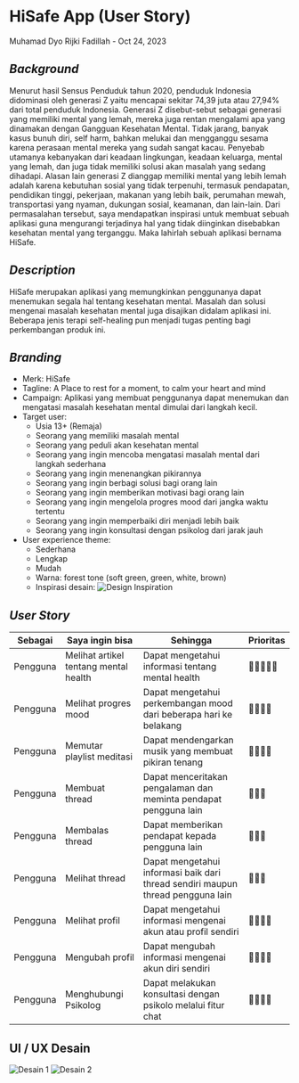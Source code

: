 # HiSafe App (User Story)
Muhamad Dyo Rijki Fadillah - Oct 24, 2023

## *Background*
Menurut hasil Sensus Penduduk tahun 2020, penduduk Indonesia didominasi oleh generasi Z yaitu mencapai sekitar 74,39 juta atau 27,94% dari total penduduk Indonesia. Generasi Z disebut-sebut sebagai generasi yang memiliki mental yang lemah, mereka juga rentan mengalami apa yang dinamakan dengan Gangguan Kesehatan Mental. Tidak jarang, banyak kasus bunuh diri, self harm, bahkan melukai dan mengganggu sesama karena perasaan mental mereka yang sudah sangat kacau. Penyebab utamanya kebanyakan dari keadaan lingkungan, keadaan keluarga, mental yang lemah, dan juga tidak memiliki solusi akan masalah yang sedang dihadapi. Alasan lain generasi Z dianggap memiliki mental yang lebih lemah adalah karena kebutuhan sosial yang tidak terpenuhi, termasuk pendapatan, pendidikan tinggi, pekerjaan, makanan yang lebih baik, perumahan mewah, transportasi yang nyaman, dukungan sosial, keamanan, dan lain-lain. Dari permasalahan tersebut, saya mendapatkan inspirasi untuk membuat sebuah aplikasi guna mengurangi terjadinya hal yang tidak diinginkan disebabkan kesehatan mental yang terganggu. Maka lahirlah sebuah aplikasi bernama HiSafe.

## *Description*
HiSafe merupakan aplikasi yang memungkinkan penggunanya dapat menemukan segala hal tentang kesehatan mental. Masalah dan solusi mengenai masalah kesehatan mental juga disajikan didalam aplikasi ini. Beberapa jenis terapi self-healing pun menjadi tugas penting bagi perkembangan produk ini.

## *Branding*
- Merk: HiSafe
- Tagline: A Place to rest for a moment, to calm your heart and mind
- Campaign: Aplikasi yang membuat penggunanya dapat menemukan dan mengatasi masalah kesehatan mental dimulai dari langkah kecil.
- Target user:
  - Usia 13+ (Remaja)
  - Seorang yang memiliki masalah mental
  - Seorang yang peduli akan kesehatan mental
  - Seorang yang ingin mencoba mengatasi masalah mental dari langkah sederhana
  - Seorang yang ingin menenangkan pikirannya
  - Seorang yang ingin berbagi solusi bagi orang lain
  - Seorang yang ingin memberikan motivasi bagi orang lain
  - Seorang yang ingin mengelola progres mood dari jangka waktu tertentu
  - Seorang yang ingin memperbaiki diri menjadi lebih baik
  - Seorang yang ingin konsultasi dengan psikolog dari jarak jauh
- User experience theme:
  - Sederhana
  - Lengkap
  - Mudah
  - Warna: forest tone (soft green, green, white, brown)
  - Inspirasi desain: ![Design Inspiration](https://cdn.dribbble.com/userupload/10978499/file/original-4d0d54e1c87fc02e1eaf126bcbe1ef80.png)
    
## *User Story*
| Sebagai | Saya ingin bisa | Sehingga | Prioritas |
| ------ | ------ | ------ | ------ |
| Pengguna | Melihat artikel tentang mental health | Dapat mengetahui informasi tentang mental health | 🔱🔱🔱🔱🔱 |
| Pengguna | Melihat progres mood | Dapat mengetahui perkembangan mood dari beberapa hari ke belakang | 🔱🔱🔱🔱 |
| Pengguna | Memutar playlist meditasi | Dapat mendengarkan musik yang membuat pikiran tenang | 🔱🔱🔱🔱 |
| Pengguna | Membuat thread | Dapat menceritakan pengalaman dan meminta pendapat pengguna lain | 🔱🔱🔱 |
| Pengguna | Membalas thread | Dapat memberikan pendapat kepada pengguna lain | 🔱🔱🔱 |
| Pengguna | Melihat thread | Dapat mengetahui informasi baik dari thread sendiri maupun thread pengguna lain | 🔱🔱🔱 |
| Pengguna | Melihat profil | Dapat mengetahui informasi mengenai akun atau profil sendiri | 🔱🔱🔱🔱 |
| Pengguna | Mengubah profil | Dapat mengubah informasi mengenai akun diri sendiri | 🔱🔱🔱🔱 |
| Pengguna | Menghubungi Psikolog | Dapat melakukan konsultasi dengan psikolo melalui fitur chat | 🔱🔱🔱🔱 |

## UI / UX Desain
![Desain 1](https://cdn.dribbble.com/userupload/10984625/file/original-6797b06bddbd9219d3be9faf98e30cf1.png) 
![Desain 2](https://cdn.dribbble.com/userupload/10984624/file/original-664e74d154da91d8f3b7a0b40a6c2f65.png)
